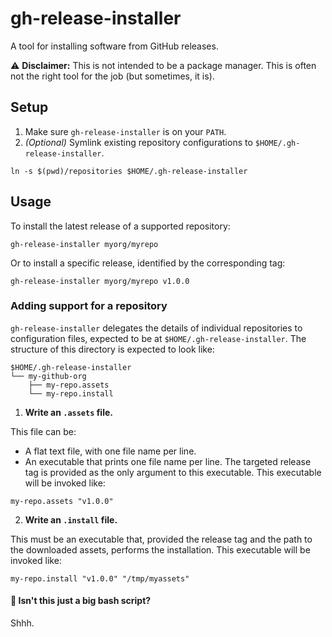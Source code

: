 # gh-release-installer

A tool for installing software from GitHub releases.

⚠️ **Disclaimer:** This is not intended to be a package manager. This is often not the right tool for the job (but sometimes, it is).

## Setup

1. Make sure `gh-release-installer` is on your `PATH`.
2. *(Optional)* Symlink existing repository configurations to `$HOME/.gh-release-installer`.
```
ln -s $(pwd)/repositories $HOME/.gh-release-installer
```

## Usage

To install the latest release of a supported repository:
```
gh-release-installer myorg/myrepo
```

Or to install a specific release, identified by the corresponding tag:
```
gh-release-installer myorg/myrepo v1.0.0
```

### Adding support for a repository

`gh-release-installer` delegates the details of individual repositories to configuration files, expected to be at `$HOME/.gh-release-installer`.
The structure of this directory is expected to look like:
```
$HOME/.gh-release-installer
└── my-github-org
    ├── my-repo.assets
    └── my-repo.install
```

1. **Write an `.assets` file.**

This file can be:
- A flat text file, with one file name per line.
- An executable that prints one file name per line. The targeted release tag is provided as the only argument to this executable. This executable will be invoked like:
```
my-repo.assets "v1.0.0"
```

2. **Write an `.install` file.**

This must be an executable that, provided the release tag and the path to the downloaded assets, performs the installation.
This executable will be invoked like:
```
my-repo.install "v1.0.0" "/tmp/myassets"
```

#### 🤔 Isn't this just a big bash script?

Shhh.
